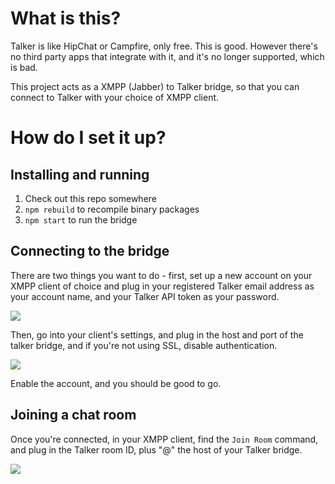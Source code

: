 # What is this?
Talker is like HipChat or Campfire, only free. This is good. However there's no
third party apps that integrate with it, and it's no longer supported, which is
bad.

This project acts as a XMPP (Jabber) to Talker bridge, so that you can connect
to Talker with your choice of XMPP client.

# How do I set it up?

## Installing and running
1. Check out this repo somewhere
2. `npm rebuild` to recompile binary packages
3. `npm start` to run the bridge

## Connecting to the bridge
There are two things you want to do - first, set up a new account on your XMPP
client of choice and plug in your registered Talker email address as your
account name, and your Talker API token as your password.

![](http://i.imgur.com/kJmUkWK.png)

Then, go into your client's settings, and plug in the host and port of the
talker bridge, and if you're not using SSL, disable authentication.

![](http://i.imgur.com/SE531an.png)

Enable the account, and you should be good to go.

## Joining a chat room
Once you're connected, in your XMPP client, find the `Join Room` command, and
plug in the Talker room ID, plus "@" the host of your Talker bridge.

![](http://i.imgur.com/aK4Ew4F.png)
